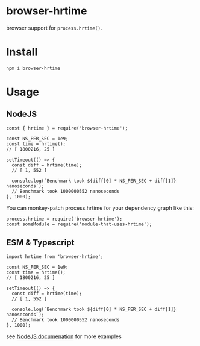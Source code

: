 # browser-hrtime
browser support for `process.hrtime()`.
# Install
`npm i browser-hrtime`
# Usage
## NodeJS
```
const { hrtime } = require('browser-hrtime');

const NS_PER_SEC = 1e9;
const time = hrtime();
// [ 1800216, 25 ]

setTimeout(() => {
  const diff = hrtime(time);
  // [ 1, 552 ]

  console.log(`Benchmark took ${diff[0] * NS_PER_SEC + diff[1]} nanoseconds`);
  // Benchmark took 1000000552 nanoseconds
}, 1000);
```

You can monkey-patch process.hrtime for your dependency graph like this:
```
process.hrtime = require('browser-hrtime');
const someModule = require('module-that-uses-hrtime');
```

## ESM & Typescript
```
import hrtime from 'browser-hrtime';

const NS_PER_SEC = 1e9;
const time = hrtime();
// [ 1800216, 25 ]

setTimeout(() => {
  const diff = hrtime(time);
  // [ 1, 552 ]

  console.log(`Benchmark took ${diff[0] * NS_PER_SEC + diff[1]} nanoseconds`);
  // Benchmark took 1000000552 nanoseconds
}, 1000);
```
see [NodeJS documenation](https://nodejs.org/api/process.html#process_process_hrtime_time) for more examples
